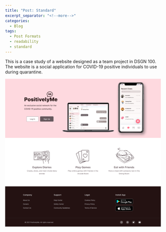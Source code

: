 ```yaml
---
title: "Post: Standard"
excerpt_separator: "<!--more-->"
categories:
  - Blog
tags:
  - Post Formats
  - readability
  - standard
---
```


This is a case study of a website designed as a team project in DSGN 100. The website is a social application for COVID-19 positive individuals to use during quarantine.

![Screenshot of Figma canvas export of site homepage.](/assets/img/Homepage.png)